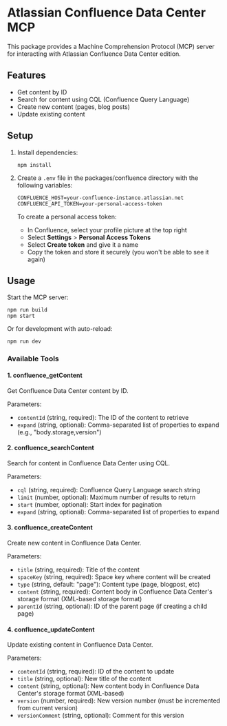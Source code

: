 # Atlassian Confluence Data Center MCP

This package provides a Machine Comprehension Protocol (MCP) server for interacting with Atlassian Confluence Data Center edition.

## Features

- Get content by ID
- Search for content using CQL (Confluence Query Language)
- Create new content (pages, blog posts)
- Update existing content

## Setup

1. Install dependencies:
   ```
   npm install
   ```

2. Create a `.env` file in the packages/confluence directory with the following variables:
   ```
   CONFLUENCE_HOST=your-confluence-instance.atlassian.net
   CONFLUENCE_API_TOKEN=your-personal-access-token
   ```

   To create a personal access token:
   - In Confluence, select your profile picture at the top right
   - Select **Settings** > **Personal Access Tokens**
   - Select **Create token** and give it a name
   - Copy the token and store it securely (you won't be able to see it again)

## Usage

Start the MCP server:

```
npm run build
npm start
```

Or for development with auto-reload:

```
npm run dev
```

### Available Tools

#### 1. confluence_getContent

Get Confluence Data Center content by ID.

Parameters:
- `contentId` (string, required): The ID of the content to retrieve
- `expand` (string, optional): Comma-separated list of properties to expand (e.g., "body.storage,version")

#### 2. confluence_searchContent

Search for content in Confluence Data Center using CQL.

Parameters:
- `cql` (string, required): Confluence Query Language search string
- `limit` (number, optional): Maximum number of results to return
- `start` (number, optional): Start index for pagination
- `expand` (string, optional): Comma-separated list of properties to expand

#### 3. confluence_createContent

Create new content in Confluence Data Center.

Parameters:
- `title` (string, required): Title of the content
- `spaceKey` (string, required): Space key where content will be created
- `type` (string, default: "page"): Content type (page, blogpost, etc)
- `content` (string, required): Content body in Confluence Data Center's storage format (XML-based storage format)
- `parentId` (string, optional): ID of the parent page (if creating a child page)

#### 4. confluence_updateContent

Update existing content in Confluence Data Center.

Parameters:
- `contentId` (string, required): ID of the content to update
- `title` (string, optional): New title of the content
- `content` (string, optional): New content body in Confluence Data Center's storage format (XML-based)
- `version` (number, required): New version number (must be incremented from current version)
- `versionComment` (string, optional): Comment for this version

